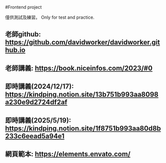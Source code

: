 #Frontend project

僅供測試及練習。
Only for test and practice.

## 老師github: https://github.com/davidworker/davidworker.github.io
## 老師講義: https://book.niceinfos.com/2023/#0
## 即時講義(2024/12/17): https://kindping.notion.site/13b751b993aa8098a230e9d2724df2af
## 即時講義(2025/5/19): https://kindping.notion.site/1f8751b993aa80d8b233c6eead5a94e1
## 網頁範本: https://elements.envato.com/
